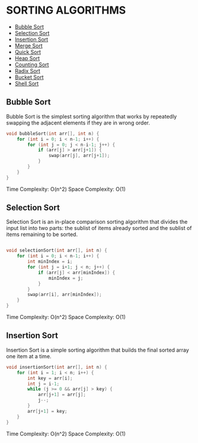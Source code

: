 # SORTING ALGORITHMS

- [Bubble Sort](#bubble-sort)
- [Selection Sort](#selection-sort)
- [Insertion Sort](#insertion-sort)
- [Merge Sort](#merge-sort)
- [Quick Sort](#quick-sort)
- [Heap Sort](#heap-sort)
- [Counting Sort](#counting-sort)
- [Radix Sort](#radix-sort)
- [Bucket Sort](#bucket-sort)
- [Shell Sort](#shell-sort)

## Bubble Sort

Bubble Sort is the simplest sorting algorithm that works by repeatedly swapping the adjacent elements if they are in wrong order.

```cpp
void bubbleSort(int arr[], int n) {
    for (int i = 0; i < n-1; i++) {
        for (int j = 0; j < n-i-1; j++) {
            if (arr[j] > arr[j+1]) {
                swap(arr[j], arr[j+1]);
            }
        }
    }
}
```

Time Complexity: O(n^2)
Space Complexity: O(1)

## Selection Sort

Selection Sort is an in-place comparison sorting algorithm that divides the input list into two parts: the sublist of items already sorted and the sublist of items remaining to be sorted.

```cpp

void selectionSort(int arr[], int n) {
    for (int i = 0; i < n-1; i++) {
        int minIndex = i;
        for (int j = i+1; j < n; j++) {
            if (arr[j] < arr[minIndex]) {
                minIndex = j;
            }
        }
        swap(arr[i], arr[minIndex]);
    }
}
```

Time Complexity: O(n^2)
Space Complexity: O(1)

## Insertion Sort

Insertion Sort is a simple sorting algorithm that builds the final sorted array one item at a time.

```cpp
void insertionSort(int arr[], int n) {
    for (int i = 1; i < n; i++) {
        int key = arr[i];
        int j = i-1;
        while (j >= 0 && arr[j] > key) {
            arr[j+1] = arr[j];
            j--;
        }
        arr[j+1] = key;
    }
}
```

Time Complexity: O(n^2)
Space Complexity: O(1)
